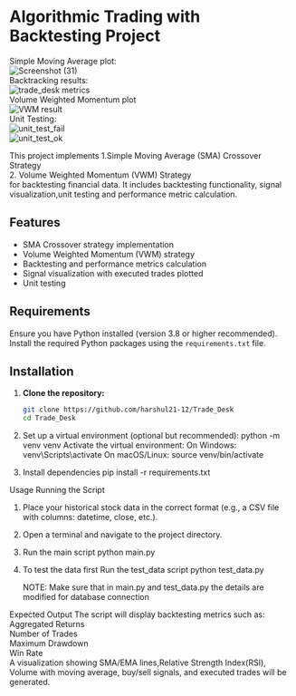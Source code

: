 # Algorithmic Trading with Backtesting Project
Simple Moving Average plot:  
![Screenshot (31)](https://github.com/user-attachments/assets/801dd52f-03f7-41bd-b151-659b1aea4e59)  
Backtracking results:  
![trade_desk metrics](https://github.com/user-attachments/assets/d6289c30-cff5-48d3-94be-d03380a6b8be)  
Volume Weighted Momentum plot  
![VWM result](https://github.com/user-attachments/assets/57b7b06c-4c59-44af-b1c9-cf8a6351b3a1)  
Unit Testing:  
![unit_test_fail](https://github.com/user-attachments/assets/66b1c749-82fe-452b-bbe0-955fc55af79e)  
![unit_test_ok](https://github.com/user-attachments/assets/2e227644-814e-4411-bd5b-d49078545001)  



This project implements
1.Simple Moving Average (SMA) Crossover Strategy  
2. Volume Weighted Momentum (VWM) Strategy  
for backtesting financial data. It includes backtesting functionality, signal visualization,unit testing and performance metric calculation.  

## Features
- SMA Crossover strategy implementation
- Volume Weighted Momentum (VWM) strategy
- Backtesting and performance metrics calculation
- Signal visualization with executed trades plotted
- Unit testing

## Requirements
Ensure you have Python installed (version 3.8 or higher recommended). Install the required Python packages using the `requirements.txt` file.

## Installation
1. **Clone the repository:**
   ```bash
   git clone https://github.com/harshul21-12/Trade_Desk
   cd Trade_Desk

2. Set up a virtual environment (optional but recommended):
      python -m venv venv
  Activate the virtual environment:
On Windows:
  venv\Scripts\activate
On macOS/Linux:
  source venv/bin/activate

3. Install dependencies
pip install -r requirements.txt

Usage
Running the Script
1. Place your historical stock data in the correct format (e.g., a CSV file with columns: datetime, close, etc.).
2. Open a terminal and navigate to the project directory.
3. Run the main script
   python main.py
5. To test the data first  Run the test_data script
   python test_data.py

   NOTE: Make sure that in main.py and test_data.py the details are modified for database connection

Expected Output
The script will display backtesting metrics such as:  
   Aggregated Returns  
   Number of Trades  
   Maximum Drawdown  
   Win Rate  
   A visualization showing SMA/EMA lines,Relative Strength Index(RSI), Volume with moving average, buy/sell signals, and executed trades will be generated.








